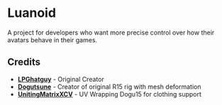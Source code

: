 # Luanoid

A project for developers who want more precise control over how their avatars behave in their games.

## Credits

- [**LPGhatguy**](https://github.com/LPGhatguy) - Original Creator
- [**Dogutsune**](https://devforum.roblox.com/t/dogu15-a-mesh-deform-r15-rig-updated/532832) - Creator of original R15 rig with mesh deformation
- [**UnitingMatrixXCV**](https://www.roblox.com/users/7855169/profile#!/about) - UV Wrapping Dogu15 for clothing support
